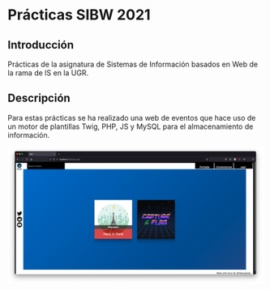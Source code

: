 # Prácticas SIBW 2021
## Introducción
Prácticas de la asignatura de Sistemas de Información basados en Web de la rama de IS en la UGR.

## Descripción
Para estas prácticas se ha realizado una web de eventos que hace uso de un motor de plantillas Twig, PHP, JS y MySQL para
el almacenamiento de información.

![página principal](https://raw.githubusercontent.com/Olasergiolas/DIU21-Final/main/web-final.png)

